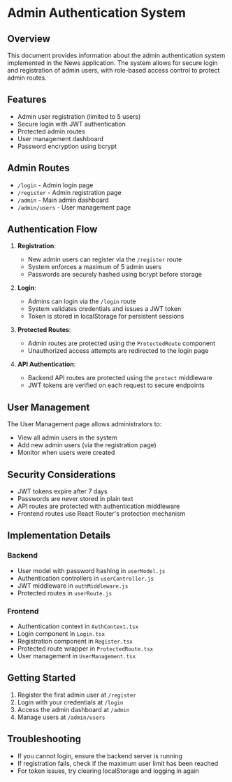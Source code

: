# Admin Authentication System

## Overview

This document provides information about the admin authentication system implemented in the News application. The system allows for secure login and registration of admin users, with role-based access control to protect admin routes.

## Features

- Admin user registration (limited to 5 users)
- Secure login with JWT authentication
- Protected admin routes
- User management dashboard
- Password encryption using bcrypt

## Admin Routes

- `/login` - Admin login page
- `/register` - Admin registration page
- `/admin` - Main admin dashboard
- `/admin/users` - User management page

## Authentication Flow

1. **Registration**:
   - New admin users can register via the `/register` route
   - System enforces a maximum of 5 admin users
   - Passwords are securely hashed using bcrypt before storage

2. **Login**:
   - Admins can login via the `/login` route
   - System validates credentials and issues a JWT token
   - Token is stored in localStorage for persistent sessions

3. **Protected Routes**:
   - Admin routes are protected using the `ProtectedRoute` component
   - Unauthorized access attempts are redirected to the login page

4. **API Authentication**:
   - Backend API routes are protected using the `protect` middleware
   - JWT tokens are verified on each request to secure endpoints

## User Management

The User Management page allows administrators to:

- View all admin users in the system
- Add new admin users (via the registration page)
- Monitor when users were created

## Security Considerations

- JWT tokens expire after 7 days
- Passwords are never stored in plain text
- API routes are protected with authentication middleware
- Frontend routes use React Router's protection mechanism

## Implementation Details

### Backend

- User model with password hashing in `userModel.js`
- Authentication controllers in `userController.js`
- JWT middleware in `authMiddleware.js`
- Protected routes in `userRoute.js`

### Frontend

- Authentication context in `AuthContext.tsx`
- Login component in `Login.tsx`
- Registration component in `Register.tsx`
- Protected route wrapper in `ProtectedRoute.tsx`
- User management in `UserManagement.tsx`

## Getting Started

1. Register the first admin user at `/register`
2. Login with your credentials at `/login`
3. Access the admin dashboard at `/admin`
4. Manage users at `/admin/users`

## Troubleshooting

- If you cannot login, ensure the backend server is running
- If registration fails, check if the maximum user limit has been reached
- For token issues, try clearing localStorage and logging in again